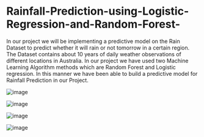 # Rainfall-Prediction-using-Logistic-Regression-and-Random-Forest-
In our project we will be implementing a predictive model on the Rain Dataset to predict whether it will rain or not tomorrow in a certain region.  The Dataset contains about 10 years of daily weather observations of different locations in Australia. In our project we have used two Machine Learning Algorithm methods which are Random Forest and Logistic regression.  In this manner we have been able to build a predictive model for Rainfall Prediction in our Project.


![image](https://user-images.githubusercontent.com/88029794/190352148-43151d68-e158-4172-9ea0-879ee1b68915.png)

![image](https://user-images.githubusercontent.com/88029794/190352316-990a7e92-6eab-4cbc-8fcf-01c7941f6fc9.png)

![image](https://user-images.githubusercontent.com/88029794/190352360-dc830be3-419b-4e15-9cb1-371a14f983c5.png)

![image](https://user-images.githubusercontent.com/88029794/190352405-b98ea2b9-c101-49f4-9676-0b75a1ae88dc.png)

